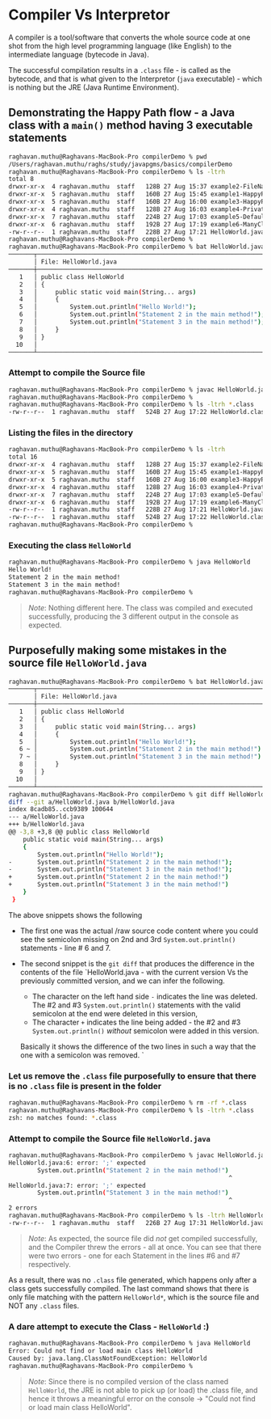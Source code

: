 # Compiler Vs Interpretor 

A compiler is a tool/software that converts the whole source code at one shot from the high level programming language (like English) to the intermediate language (bytecode in Java).

The successful compilation results in a `.class` file - is called as the bytecode, and that is what given to the Interpretor (`java` executable) - which is nothing but the JRE (Java Runtime Environment).

## Demonstrating the Happy Path flow - a Java class with a `main()` method having 3 executable statements

```sh
raghavan.muthu@Raghavans-MacBook-Pro compilerDemo % pwd
/Users/raghavan.muthu/raghs/study/javapgms/basics/compilerDemo
raghavan.muthu@Raghavans-MacBook-Pro compilerDemo % ls -ltrh
total 8
drwxr-xr-x  4 raghavan.muthu  staff   128B 27 Aug 15:37 example2-FileNameWrong
drwxr-xr-x  5 raghavan.muthu  staff   160B 27 Aug 15:45 example1-HappyPath
drwxr-xr-x  5 raghavan.muthu  staff   160B 27 Aug 16:00 example3-HappyPath-ClassNameNonCompliant
drwxr-xr-x  4 raghavan.muthu  staff   128B 27 Aug 16:03 example4-PrivateClass
drwxr-xr-x  7 raghavan.muthu  staff   224B 27 Aug 17:03 example5-DefaultClass
drwxr-xr-x  6 raghavan.muthu  staff   192B 27 Aug 17:19 example6-ManyClasses
-rw-r--r--  1 raghavan.muthu  staff   228B 27 Aug 17:21 HelloWorld.java
raghavan.muthu@Raghavans-MacBook-Pro compilerDemo % 
raghavan.muthu@Raghavans-MacBook-Pro compilerDemo % bat HelloWorld.java 
───────┬───────────────────────────────────────────────────────────────────────────────────────────────────────────────────────
       │ File: HelloWorld.java
───────┼───────────────────────────────────────────────────────────────────────────────────────────────────────────────────────
   1   │ public class HelloWorld
   2   │ {
   3   │     public static void main(String... args)
   4   │     {
   5   │         System.out.println("Hello World!");
   6   │         System.out.println("Statement 2 in the main method!");
   7   │         System.out.println("Statement 3 in the main method!");
   8   │     }
   9   │ }
  10   │ 
───────┴───────────────────────────────────────────────────────────────────────────────────────────────────────────────────────
```

### Attempt to compile the Source file 

```sh
raghavan.muthu@Raghavans-MacBook-Pro compilerDemo % javac HelloWorld.java 
raghavan.muthu@Raghavans-MacBook-Pro compilerDemo % 
raghavan.muthu@Raghavans-MacBook-Pro compilerDemo % ls -ltrh *.class
-rw-r--r--  1 raghavan.muthu  staff   524B 27 Aug 17:22 HelloWorld.class
```

### Listing the files in the directory 

```sh
raghavan.muthu@Raghavans-MacBook-Pro compilerDemo % ls -ltrh
total 16
drwxr-xr-x  4 raghavan.muthu  staff   128B 27 Aug 15:37 example2-FileNameWrong
drwxr-xr-x  5 raghavan.muthu  staff   160B 27 Aug 15:45 example1-HappyPath
drwxr-xr-x  5 raghavan.muthu  staff   160B 27 Aug 16:00 example3-HappyPath-ClassNameNonCompliant
drwxr-xr-x  4 raghavan.muthu  staff   128B 27 Aug 16:03 example4-PrivateClass
drwxr-xr-x  7 raghavan.muthu  staff   224B 27 Aug 17:03 example5-DefaultClass
drwxr-xr-x  6 raghavan.muthu  staff   192B 27 Aug 17:19 example6-ManyClasses
-rw-r--r--  1 raghavan.muthu  staff   228B 27 Aug 17:21 HelloWorld.java
-rw-r--r--  1 raghavan.muthu  staff   524B 27 Aug 17:22 HelloWorld.class
raghavan.muthu@Raghavans-MacBook-Pro compilerDemo % 
```

### Executing the class `HelloWorld`

```sh
raghavan.muthu@Raghavans-MacBook-Pro compilerDemo % java HelloWorld 
Hello World!
Statement 2 in the main method!
Statement 3 in the main method!
raghavan.muthu@Raghavans-MacBook-Pro compilerDemo % 
```

> *Note*: Nothing different here. The class was compiled and executed successfully, producing the 3 different output in the console as expected. 

## Purposefully making some mistakes in the source file `HelloWorld.java`

```sh
raghavan.muthu@Raghavans-MacBook-Pro compilerDemo % bat HelloWorld.java 
───────┬───────────────────────────────────────────────────────────────────────────────────────────────────────────────────────
       │ File: HelloWorld.java
───────┼───────────────────────────────────────────────────────────────────────────────────────────────────────────────────────
   1   │ public class HelloWorld
   2   │ {
   3   │     public static void main(String... args)
   4   │     {
   5   │         System.out.println("Hello World!");
   6 ~ │         System.out.println("Statement 2 in the main method!")
   7 ~ │         System.out.println("Statement 3 in the main method!")
   8   │     }
   9   │ }
  10   │ 
───────┴───────────────────────────────────────────────────────────────────────────────────────────────────────────────────────
raghavan.muthu@Raghavans-MacBook-Pro compilerDemo % git diff HelloWorld.java 
diff --git a/HelloWorld.java b/HelloWorld.java
index 8cadb85..ccb9389 100644
--- a/HelloWorld.java
+++ b/HelloWorld.java
@@ -3,8 +3,8 @@ public class HelloWorld
 	public static void main(String... args)
 	{
 		System.out.println("Hello World!");
-		System.out.println("Statement 2 in the main method!");
-		System.out.println("Statement 3 in the main method!");
+		System.out.println("Statement 2 in the main method!")
+		System.out.println("Statement 3 in the main method!")
 	}
 }
```

The above snippets shows the following

* The first one was the actual /raw source code content where you could see the semicolon missing on 2nd and 3rd `System.out.println()` statements - line # 6 and 7.
* The second snippet is the `git diff` that produces the difference in the contents of the file `HelloWorld.java - with the current version Vs the previously committed version, and we can infer the following. 
   - The character on the left hand side `-` indicates the line was deleted. The #2 and #3 `System.out.println()` statements with the valid semicolon at the end were deleted in this version,
   - The character `+` indicates the line being added - the #2 and #3 `System.out.println()` _without_ semicolon were added in this version. 

   Basically it shows the difference of the two lines in such a way that the one with a semicolon was removed. `

### Let us remove the `.class` file purposefully to ensure that there is no `.class` file is present in the folder 

```sh 
raghavan.muthu@Raghavans-MacBook-Pro compilerDemo % rm -rf *.class
raghavan.muthu@Raghavans-MacBook-Pro compilerDemo % ls -ltrh *.class
zsh: no matches found: *.class
```

### Attempt to compile the Source file `HelloWorld.java`

```sh
raghavan.muthu@Raghavans-MacBook-Pro compilerDemo % javac HelloWorld.java 
HelloWorld.java:6: error: ';' expected
		System.out.println("Statement 2 in the main method!")
		                                                     ^
HelloWorld.java:7: error: ';' expected
		System.out.println("Statement 3 in the main method!")
		                                                     ^
2 errors
raghavan.muthu@Raghavans-MacBook-Pro compilerDemo % ls -ltrh HelloWorld*
-rw-r--r--  1 raghavan.muthu  staff   226B 27 Aug 17:31 HelloWorld.java
```

> *Note*: As expected, the source file did _not_ get compiled successfully, and the Compiler threw the errors - all at once. You can see that there were two errors - one for each Statement in the lines #6 and #7 respectively. 

As a result, there was no `.class` file generated, which happens only after a class gets successfully compiled. The last command shows that there is only file matching with the pattern `HelloWorld*`, which is the source file and NOT any `.class` files.

### A dare attempt to execute the Class - `HelloWorld` :) 

```sh
raghavan.muthu@Raghavans-MacBook-Pro compilerDemo % java HelloWorld      
Error: Could not find or load main class HelloWorld
Caused by: java.lang.ClassNotFoundException: HelloWorld
raghavan.muthu@Raghavans-MacBook-Pro compilerDemo % 
```

> *Note*: Since there is no compiled version of the class named `HelloWorld`, the JRE is not able to pick up (or load) the .class file, and hence it throws a meaningful error on the console &rarr; "Could not find or load main class HelloWorld". 


